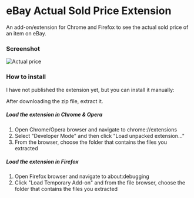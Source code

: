 # eBay Actual Sold Price Extension

An add-on/extension for Chrome and Firefox to see the actual sold price of an item on eBay.

### Screenshot
![Actual price](https://i.imgur.com/PXc8Vog.png)

### How to install

I have not published the extension yet, but you can install it manually:

After downloading the zip file, extract it.

##### Load the extension in Chrome & Opera
1. Open Chrome/Opera browser and navigate to chrome://extensions
2. Select "Developer Mode" and then click "Load unpacked extension..."
3. From the browser, choose the folder that contains the files you extracted


##### Load the extension in Firefox
1. Open Firefox browser and navigate to about:debugging
2. Click "Load Temporary Add-on" and from the file browser, choose the folder that contains the files you extracted
